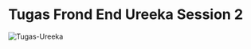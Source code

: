 # Tugas Frond End Ureeka Session 2
![Tugas-Ureeka](https://github.com/Andika73/Tugas-Frond-End-Ureeka/assets/119615517/c4bbc43f-9bb4-4f04-9c12-33d121885b7f)
